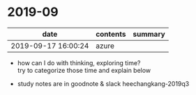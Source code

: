 # 2019-09
| date                | contents | summary |
| ------------------- | -------- | ------- |
| 2019-09-17 16:00:24 |  azure  |


- how can I do with thinking, exploring time?\
    try to categorize those time and explain below
  

- study notes are in goodnote & slack heechangkang-2019q3